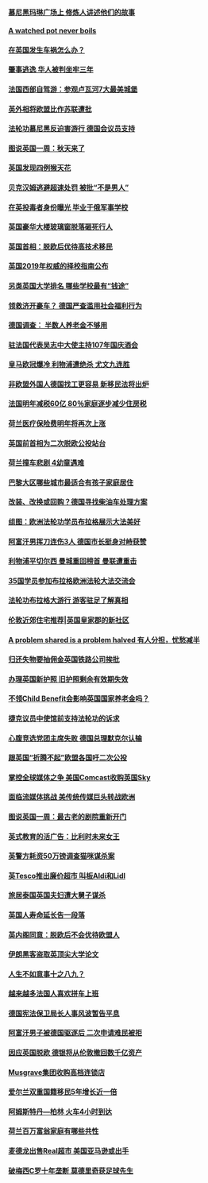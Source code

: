 #### [慕尼黑玛琳广场上 修炼人讲述他们的故事](../pages/nsc974/n10762990.md?t=10062146) 

#### [A watched pot never boils](../pages/nsc974/n10763822.md?t=10062146) 

#### [在英国发生车祸怎么办？](../pages/nsc974/n10763811.md?t=10062146) 

#### [肇事逃逸 华人被判坐牢三年](../pages/nsc974/n10763799.md?t=10062146) 

#### [法国西部自驾游：参观卢瓦河7大最美城堡](../pages/nsc974/n10760218.md?t=10062146) 

#### [英外相将欧盟比作苏联遭批](../pages/nsc974/n10761274.md?t=10062146) 

#### [法轮功慕尼黑反迫害游行 德国会议员支持](../pages/nsc974/n10760664.md?t=10062146) 

#### [图说英国一周：秋天来了](../pages/nsc974/n10761380.md?t=10062146) 

#### [英国发现四例猴天花](../pages/nsc974/n10761362.md?t=10062146) 

#### [贝克汉姆逃避超速处罚 被批“不是男人”](../pages/nsc974/n10761349.md?t=10062146) 

#### [在英投毒者身份曝光 毕业于俄军事学校](../pages/nsc974/n10761338.md?t=10062146) 

#### [英国豪华大楼玻璃窗脱落砸死行人](../pages/nsc974/n10761334.md?t=10062146) 

#### [英国首相：脱欧后优待高技术移民](../pages/nsc974/n10761323.md?t=10062146) 

#### [英国2019年权威的择校指南公布](../pages/nsc974/n10761253.md?t=10062146) 

#### [另类英国大学排名 哪些学校最有“钱途”](../pages/nsc974/n10760972.md?t=10062146) 

#### [领救济开豪车？ 德国严查滥用社会福利行为](../pages/nsc974/n10760730.md?t=10062146) 

#### [德国调查：  半数人养老金不够用](../pages/nsc974/n10760552.md?t=10062146) 

#### [驻法国代表吴志中大使主持107年国庆酒会](../pages/nsc974/n10760458.md?t=10062146) 

#### [皇马欧冠爆冷 利物浦遭绝杀 尤文九连胜](../pages/nsc974/n10759476.md?t=10062146) 

#### [非欧盟外国人德国找工更容易 新移民法将出炉](../pages/nsc974/n10758904.md?t=10062146) 

#### [法国明年减税60亿 80％家庭逐步减少住房税](../pages/nsc974/n10758112.md?t=10062146) 

#### [荷兰医疗保险费明年将再次上涨](../pages/nsc974/n10758614.md?t=10062146) 

#### [英国前首相为二次脱欧公投站台](../pages/nsc974/n10756382.md?t=10062146) 

#### [荷兰撞车悲剧 4幼童遇难](../pages/nsc974/n10758529.md?t=10062146) 

#### [巴黎大区哪些城市最适合有孩子家庭居住](../pages/nsc974/n10758451.md?t=10062146) 

#### [改装、改换或回购？德国寻找柴油车处理方案](../pages/nsc974/n10755781.md?t=10062146) 

#### [组图：欧洲法轮功学员布拉格展示大法美好](../pages/nsc974/n10756084.md?t=10062146) 

#### [阿富汗男挥刀连伤3人 德国市长挺身对峙获赞](../pages/nsc974/n10755624.md?t=10062146) 

#### [利物浦平切尔西 曼城重回榜首 曼联遭重击](../pages/nsc974/n10752442.md?t=10062146) 

#### [35国学员参加布拉格欧洲法轮大法交流会](../pages/nsc974/n10751371.md?t=10062146) 

#### [法轮功布拉格大游行 游客驻足了解真相](../pages/nsc974/n10749360.md?t=10062146) 

#### [伦敦近郊住宅推荐|英国皇家郡的新社区](../pages/nsc974/n10748402.md?t=10062146) 

#### [A problem shared is a problem halved 有人分担，忧愁减半](../pages/nsc974/n10748007.md?t=10062146) 

#### [归还失物要抽佣金英国铁路公司挨批](../pages/nsc974/n10747998.md?t=10062146) 

#### [办理英国新护照 旧护照剩余有效期失效](../pages/nsc974/n10747991.md?t=10062146) 

#### [不领Child Benefit会影响英国国家养老金吗？](../pages/nsc974/n10747977.md?t=10062146) 

#### [捷克议员中使馆前支持法轮功的诉求](../pages/nsc974/n10747691.md?t=10062146) 

#### [心腹竞选党团主席失败 德国总理默克尔认输](../pages/nsc974/n10746576.md?t=10062146) 

#### [跟英国“折腾不起”欧盟各国吁二次公投](../pages/nsc974/n10746245.md?t=10062146) 

#### [掌控全球媒体之争 美国Comcast收购英国Sky](../pages/nsc974/n10746184.md?t=10062146) 

#### [面临流媒体挑战 美传统传媒巨头转战欧洲](../pages/nsc974/n10746233.md?t=10062146) 

#### [图说英国一周：最古老的剧院重新开门](../pages/nsc974/n10746284.md?t=10062146) 

#### [英式教育的活广告：比利时未来女王](../pages/nsc974/n10746280.md?t=10062146) 

#### [英警方耗资50万镑调查猫咪谋杀案](../pages/nsc974/n10746272.md?t=10062146) 

#### [英Tesco推出廉价超市 叫板Aldi和Lidl](../pages/nsc974/n10746265.md?t=10062146) 

#### [旅居泰国英国夫妇遭大舅子谋杀](../pages/nsc974/n10746263.md?t=10062146) 

#### [英国人寿命延长告一段落](../pages/nsc974/n10746259.md?t=10062146) 

#### [英内阁同意：脱欧后不会优待欧盟人](../pages/nsc974/n10746255.md?t=10062146) 

#### [伊朗黑客盗取英顶尖大学论文](../pages/nsc974/n10746250.md?t=10062146) 

#### [人生不如意事十之八九？](../pages/nsc974/n10745399.md?t=10062146) 

#### [越来越多法国人喜欢拼车上班](../pages/nsc974/n10743007.md?t=10062146) 

#### [德国宪法保卫局长人事风波暂告平息](../pages/nsc974/n10742793.md?t=10062146) 

#### [阿富汗男子被德国驱逐后 二次申请难民被拒](../pages/nsc974/n10742927.md?t=10062146) 

#### [因应英国脱欧 德银将从伦敦撤回数千亿资产](../pages/nsc974/n10739653.md?t=10062146) 

#### [Musgrave集团收购高档连锁店](../pages/nsc974/n10740570.md?t=10062146) 

#### [爱尔兰双重国籍移民5年增长近一倍](../pages/nsc974/n10740498.md?t=10062146) 

#### [阿姆斯特丹—柏林 火车4小时到达](../pages/nsc974/n10740435.md?t=10062146) 

#### [荷兰百万富翁家庭有哪些共性](../pages/nsc974/n10740251.md?t=10062146) 

#### [麦德龙出售Real超市  美国亚马逊或出手](../pages/nsc974/n10739571.md?t=10062146) 

#### [破梅西C罗十年垄断 莫德里奇获足球先生](../pages/nsc974/n10738647.md?t=10062146) 

